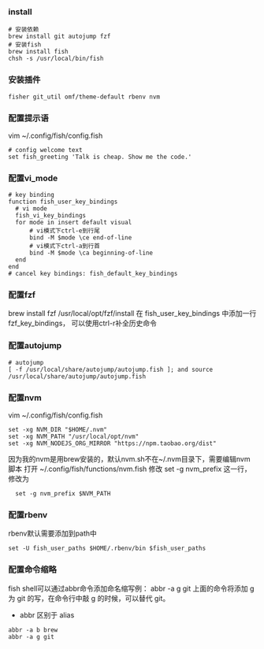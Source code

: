 ### install
```
# 安装依赖
brew install git autojump fzf
# 安装fish
brew install fish
chsh -s /usr/local/bin/fish
```

### 安装插件
```
fisher git_util omf/theme-default rbenv nvm
```

### 配置提示语
vim ~/.config/fish/config.fish
```
# config welcome text
set fish_greeting 'Talk is cheap. Show me the code.'
```

### 配置vi_mode
```
# key binding
function fish_user_key_bindings
  # vi mode
  fish_vi_key_bindings
  for mode in insert default visual
      # vi模式下ctrl-e到行尾
      bind -M $mode \ce end-of-line
      # vi模式下ctrl-a到行首
      bind -M $mode \ca beginning-of-line
  end
end
# cancel key bindings: fish_default_key_bindings
```

###  配置fzf
brew install fzf
/usr/local/opt/fzf/install
在 fish_user_key_bindings 中添加一行 fzf_key_bindings， 可以使用ctrl-r补全历史命令

### 配置autojump
```
# autojump
[ -f /usr/local/share/autojump/autojump.fish ]; and source /usr/local/share/autojump/autojump.fish
```

### 配置nvm
vim ~/.config/fish/config.fish
```
set -xg NVM_DIR "$HOME/.nvm"
set -xg NVM_PATH "/usr/local/opt/nvm"
set -xg NVM_NODEJS_ORG_MIRROR "https://npm.taobao.org/dist"
```
因为我的nvm是用brew安装的，默认nvm.sh不在~/.nvm目录下，需要编辑nvm脚本
打开 ~/.config/fish/functions/nvm.fish 修改 set -g nvm_prefix 这一行，修改为
```
  set -g nvm_prefix $NVM_PATH
```

### 配置rbenv
rbenv默认需要添加到path中
```
set -U fish_user_paths $HOME/.rbenv/bin $fish_user_paths
```

### 配置命令缩略
fish shell可以通过abbr命令添加命名缩写例：
abbr -a g git
上面的命令将添加 g 为 git 的写，在命令行中敲 g 的时候，可以替代 git。
* abbr 区别于 alias
```
abbr -a b brew
abbr -a g git
```
